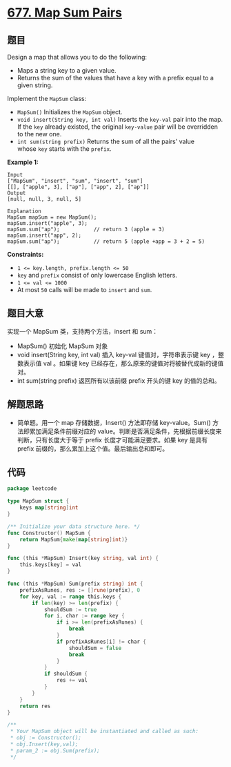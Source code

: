 # [677. Map Sum Pairs](https://leetcode.com/problems/map-sum-pairs/)


## 题目

Design a map that allows you to do the following:

- Maps a string key to a given value.
- Returns the sum of the values that have a key with a prefix equal to a given string.

Implement the `MapSum` class:

- `MapSum()` Initializes the `MapSum` object.
- `void insert(String key, int val)` Inserts the `key-val` pair into the map. If the `key` already existed, the original `key-value` pair will be overridden to the new one.
- `int sum(string prefix)` Returns the sum of all the pairs' value whose `key` starts with the `prefix`.

**Example 1:**

```
Input
["MapSum", "insert", "sum", "insert", "sum"]
[[], ["apple", 3], ["ap"], ["app", 2], ["ap"]]
Output
[null, null, 3, null, 5]

Explanation
MapSum mapSum = new MapSum();
mapSum.insert("apple", 3);
mapSum.sum("ap");           // return 3 (apple = 3)
mapSum.insert("app", 2);
mapSum.sum("ap");           // return 5 (apple +app = 3 + 2 = 5)

```

**Constraints:**

- `1 <= key.length, prefix.length <= 50`
- `key` and `prefix` consist of only lowercase English letters.
- `1 <= val <= 1000`
- At most `50` calls will be made to `insert` and `sum`.

## 题目大意

实现一个 MapSum 类，支持两个方法，insert 和 sum：

- MapSum() 初始化 MapSum 对象
- void insert(String key, int val) 插入 key-val 键值对，字符串表示键 key ，整数表示值 val 。如果键 key 已经存在，那么原来的键值对将被替代成新的键值对。
- int sum(string prefix) 返回所有以该前缀 prefix 开头的键 key 的值的总和。

## 解题思路

- 简单题。用一个 map 存储数据，Insert() 方法即存储 key-value。Sum() 方法即累加满足条件前缀对应的 value。判断是否满足条件，先根据前缀长度来判断，只有长度大于等于 prefix 长度才可能满足要求。如果 key 是具有 prefix 前缀的，那么累加上这个值。最后输出总和即可。

## 代码

```go
package leetcode

type MapSum struct {
    keys map[string]int
}

/** Initialize your data structure here. */
func Constructor() MapSum {
    return MapSum{make(map[string]int)}
}

func (this *MapSum) Insert(key string, val int) {
    this.keys[key] = val
}

func (this *MapSum) Sum(prefix string) int {
    prefixAsRunes, res := []rune(prefix), 0
    for key, val := range this.keys {
        if len(key) >= len(prefix) {
            shouldSum := true
            for i, char := range key {
                if i >= len(prefixAsRunes) {
                    break
                }
                if prefixAsRunes[i] != char {
                    shouldSum = false
                    break
                }
            }
            if shouldSum {
                res += val
            }
        }
    }
    return res
}

/**
 * Your MapSum object will be instantiated and called as such:
 * obj := Constructor();
 * obj.Insert(key,val);
 * param_2 := obj.Sum(prefix);
 */
```